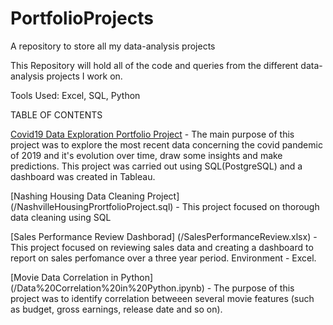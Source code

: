 # PortfolioProjects

A repository to store all my data-analysis projects

This Repository will hold all of the code and queries from the different data-analysis projects I work on.

Tools Used: Excel, SQL, Python

TABLE OF CONTENTS

[Covid19 Data Exploration Portfolio Project](/Covid19_Data_Exploration_Portfolio_Projec.sql) - The main purpose of this project was to explore the most recent data concerning the covid pandemic of 2019 and it's evolution over time, draw some insights and make predictions. This project was carried out using SQL(PostgreSQL) and a dashboard was created in Tableau.

[Nashing Housing Data Cleaning Project] (/NashvilleHousingPrortfolioProject.sql) - This project focused on thorough data cleaning using SQL

[Sales Performance Review Dashborad] (/SalesPerformanceReview.xlsx) - This project focused on reviewing sales data and creating a dashboard to report on sales perfomance over a three year period. Environment - Excel.

[Movie Data Correlation in Python] (/Data%20Correlation%20in%20Python.ipynb) - The purpose of this project was to identify correlation betweeen several movie features (such as budget, gross earnings, release date and so on).
